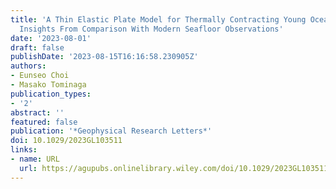 ```yaml
---
title: 'A Thin Elastic Plate Model for Thermally Contracting Young Oceanic Lithosphere:
  Insights From Comparison With Modern Seafloor Observations'
date: '2023-08-01'
draft: false
publishDate: '2023-08-15T16:16:58.230905Z'
authors:
- Eunseo Choi
- Masako Tominaga
publication_types:
- '2'
abstract: ''
featured: false
publication: '*Geophysical Research Letters*'
doi: 10.1029/2023GL103511
links:
- name: URL
  url: https://agupubs.onlinelibrary.wiley.com/doi/10.1029/2023GL103511
---
```


